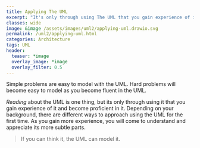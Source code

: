 ```yaml
---
title: Applying The UML
excerpt: "It's only through using The UML that you gain experience of it and become proficient in it."
classes: wide
image: &image /assets/images/uml2/applying-uml.drawio.svg
permalink: /uml2/applying-uml.html
categories: Architecture
tags: UML
header:
  teaser: *image
  overlay_image: *image
  overlay_filter: 0.5
---
```

Simple problems are easy to model with the UML. Hard problems will become easy to model as you become fluent in the UML.

*Reading* about the UML is one thing, but its only through using it that you gain experience of it and become proficient in it. Depending on your background, there are different ways to approach using the UML for the first time. As you gain more experience, you will come to understand and appreciate its more subtle parts.

> If you can think it, the UML can model it.
